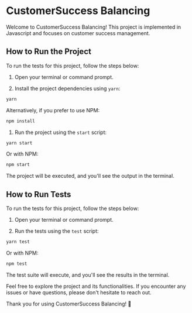 # CustomerSuccess Balancing

Welcome to CustomerSuccess Balancing! This project is implemented in Javascript and focuses on customer success management.

## How to Run the Project

To run the tests for this project, follow the steps below:

1. Open your terminal or command prompt.

2. Install the project dependencies using `yarn`:

```bash
yarn
```

Alternatively, if you prefer to use NPM:

```bash
npm install
```

1. Run the project using the `start` script:

```bash
yarn start
```

Or with NPM:

```bash
npm start
```

The project will be executed, and you'll see the output in the terminal.


## How to Run Tests

To run the tests for this project, follow the steps below:


1. Open your terminal or command prompt.

2. Run the tests using the `test` script:

```bash
yarn test
```

Or with NPM:

```bash
npm test
```

The test suite will execute, and you'll see the results in the terminal.

Feel free to explore the project and its functionalities. If you encounter any issues or have questions, please don't hesitate to reach out.

Thank you for using CustomerSuccess Balancing! 🚀